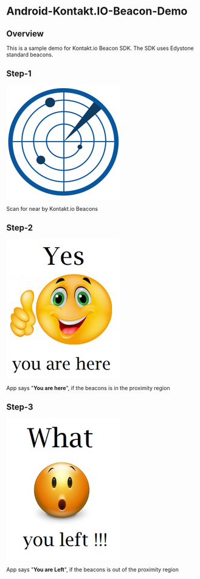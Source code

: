 # Android-Kontakt.IO-Beacon-Demo

## Overview

This is a sample demo for Kontakt.io Beacon SDK. The SDK uses Edystone standard beacons.


## Step-1
<img src="/screenshots/scanning.png" width="300"/>

Scan for near by Kontakt.io Beacons


## Step-2
<img src="/screenshots/you_here.png" width="300"/>

App says "<b>You are here</b>", if the beacons is in the proximity region


## Step-3
<img src="/screenshots/you_left.png" width="300"/>

App says "<b>You are Left</b>", if the beacons is out of the proximity region
